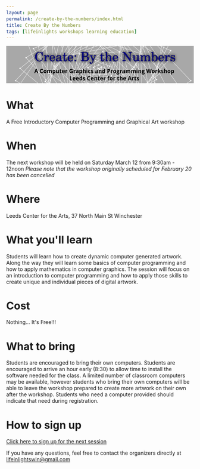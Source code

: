 ```yaml
---
layout: page
permalink: /create-by-the-numbers/index.html
title: Create By the Numbers
tags: [lifeinlights workshops learning education]
---
```


![Create By the Numbers Banner](/images/create_by_the_numbers_banner.png)

# What
A Free Introductory Computer Programming and Graphical Art workshop

# When
The next workshop will be held on Saturday March 12 from 9:30am - 12noon
*Please note that the workshop originally scheduled for February 20 has been cancelled*

# Where
Leeds Center for the Arts, 37 North Main St Winchester

# What you'll learn
Students will learn how to create dynamic computer generated artwork. Along the way they will learn some basics of computer programming and how to apply mathematics in computer graphics.
The session will focus on an introduction to computer programming and how to apply those skills to create unique and individual pieces of digital artwork.

# Cost
Nothing... It's Free!!!

# What to bring
Students are encouraged to bring their own computers. Students are encouraged to arrive an hour early (8:30) to allow time to install the software needed for the class. A limited number of classroom computers may be available, however students who bring their own computers will be able to leave the workshop prepared to create more artwork on their own after the workshop. Students who need a computer provided should indicate that need during registration.

# How to sign up
[Click here to sign up for the next session](http://goo.gl/forms/UYuo9HsJ8U)

If you have any questions, feel free to contact the organizers directly at [lifeinlightswin@gmail.com](mailto:lifeinlightswin@gmail.com)
